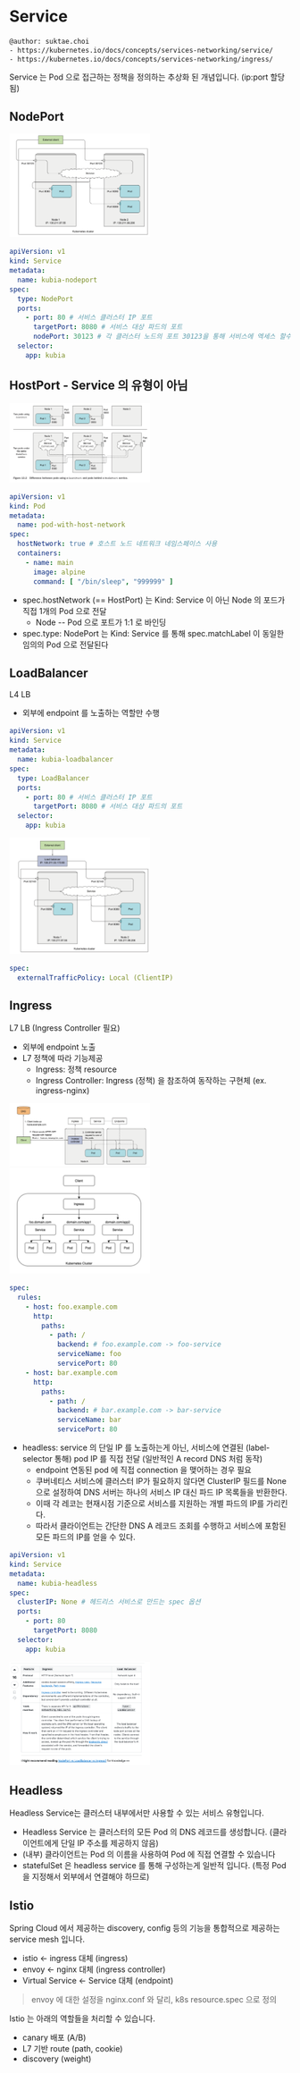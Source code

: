 # Service

```
@author: suktae.choi
- https://kubernetes.io/docs/concepts/services-networking/service/
- https://kubernetes.io/docs/concepts/services-networking/ingress/
```

Service 는 Pod 으로 접근하는 정책을 정의하는 추상화 된 개념입니다. (ip:port 할당됨)

## NodePort
<img src='1.png' width='50%'/>

```yaml
apiVersion: v1
kind: Service
metadata:
  name: kubia-nodeport
spec:
  type: NodePort
  ports:
    - port: 80 # 서비스 클러스터 IP 포트
      targetPort: 8080 # 서비스 대상 파드의 포트
      nodePort: 30123 # 각 클러스터 노드의 포트 30123을 통해 서비스에 엑세스 할수 있음.
  selector:
    app: kubia
```

## HostPort - Service 의 유형이 아님
<img src='5.png' width='50%'/>

```yaml
apiVersion: v1
kind: Pod
metadata:
  name: pod-with-host-network
spec:
  hostNetwork: true # 호스트 노드 네트워크 네임스페이스 사용
  containers:
    - name: main
      image: alpine
      command: [ "/bin/sleep", "999999" ]
```

- spec.hostNetwork (== HostPort) 는 Kind: Service 이 아닌 Node 의 포드가 직접 1개의 Pod 으로 전달
  - Node -- Pod 으로 포트가 1:1 로 바인딩
- spec.type: NodePort 는 Kind: Service 를 통해 spec.matchLabel 이 동일한 임의의 Pod 으로 전달된다

## LoadBalancer
L4 LB

- 외부에 endpoint 를 노출하는 역할만 수행

```yaml
apiVersion: v1
kind: Service
metadata:
  name: kubia-loadbalancer
spec:
  type: LoadBalancer
  ports:
    - port: 80 # 서비스 클러스터 IP 포트
      targetPort: 8080 # 서비스 대상 파드의 포트
  selector:
    app: kubia
```

<img src='2.png' width='50%'/>

```yaml
spec:
  externalTrafficPolicy: Local (ClientIP)
```

## Ingress
L7 LB (Ingress Controller 필요)

- 외부에 endpoint 노출
- L7 정책에 따라 기능제공
  - Ingress: 정책 resource
  - Ingress Controller: Ingress (정책) 을 참조하여 동작하는 구현체 (ex. ingress-nginx)

<img src='3.png' width='50%'/>
<img src='4.png' width='50%'/>

```yaml
spec:
  rules:
    - host: foo.example.com
      http:
        paths:
          - path: /
            backend: # foo.example.com -> foo-service
            serviceName: foo
            servicePort: 80
    - host: bar.example.com
      http:
        paths:
          - path: /
            backend: # bar.example.com -> bar-service
            serviceName: bar
            servicePort: 80
```

- headless: service 의 단일 IP 를 노출하는게 아닌, 서비스에 연결된 (label-selector 통해) pod IP 를 직접 전달 (일반적인 A record DNS 처럼 동작)
  - endpoint 연동된 pod 에 직접 connection 을 맺어하는 경우 필요
  - 쿠버네티스 서비스에 클러스터 IP가 필요하지 않다면 ClusterIP 필드를 None으로 설정하여 DNS 서버는 하나의 서비스 IP 대신 파드 IP 목록들을 반환한다.
  - 이때 각 레코는 현재시점 기준으로 서비스를 지원하는 개별 파드의 IP를 가리킨다.
  - 따라서 클라이언트는 간단한 DNS A 레코드 조회를 수행하고 서비스에 포함된 모든 파드의 IP를 얻을 수 있다.

```yaml
apiVersion: v1
kind: Service
metadata:
  name: kubia-headless
spec:
  clusterIP: None # 헤드리스 서비스로 만드는 spec 옵션
  ports:
    - port: 80
      targetPort: 8080
  selector:
    app: kubia
```

<img src='6.png' width='50%'/>

## Headless
Headless Service는 클러스터 내부에서만 사용할 수 있는 서비스 유형입니다.
- Headless Service 는 클러스터의 모든 Pod 의 DNS 레코드를 생성합니다. (클라이언트에게 단일 IP 주소를 제공하지 않음)
- (내부) 클라이언트는 Pod 의 이름을 사용하여 Pod 에 직접 연결할 수 있습니다
- statefulSet 은 headless service 를 통해 구성하는게 일반적 입니다. (특정 Pod 을 지정해서 외부에서 연결해야 하므로)

## Istio
Spring Cloud 에서 제공하는 discovery, config 등의 기능을 통합적으로 제공하는 service mesh 입니다.
- istio <- ingress 대체 (ingress)
- envoy <- nginx 대체 (ingress controller)
- Virtual Service <- Service 대체 (endpoint)

> envoy 에 대한 설정을 nginx.conf 와 달리, k8s resource.spec 으로 정의

Istio 는 아래의 역할들을 처리할 수 있습니다.
- canary 배포 (A/B)
- L7 기반 route (path, cookie)
- discovery (weight)
